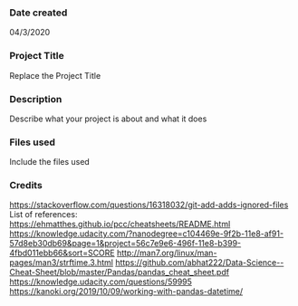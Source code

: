 ### Date created
04/3/2020

### Project Title
Replace the Project Title

### Description
Describe what your project is about and what it does

### Files used
Include the files used

### Credits
https://stackoverflow.com/questions/16318032/git-add-adds-ignored-files
List of references:
https://ehmatthes.github.io/pcc/cheatsheets/README.html
https://knowledge.udacity.com/?nanodegree=c104469e-9f2b-11e8-af91-57d8eb30db69&page=1&project=56c7e9e6-496f-11e8-b399-4fbd011ebb66&sort=SCORE
http://man7.org/linux/man-pages/man3/strftime.3.html
https://github.com/abhat222/Data-Science--Cheat-Sheet/blob/master/Pandas/pandas_cheat_sheet.pdf
https://knowledge.udacity.com/questions/59995
https://kanoki.org/2019/10/09/working-with-pandas-datetime/
